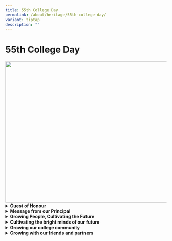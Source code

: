 ```yaml
---
title: 55th College Day
permalink: /about/heritage/55th-college-day/
variant: tiptap
description: ""
---
```

<h1>55th College Day</h1>
<div class="isomer-image-wrapper">
<img style="margin-left:0px;margin-top:0px;" height="441" width="624" src="https://lh7-us.googleusercontent.com/mPpvDWi_SGXO-kLdXRuzzT_1nQE4rgQpxsPP65dKgDIclRnuNgb0Dcy-3ERP9nVCU0a9whnlUH54UErUqgvEPC-hNSCRvfwLB3fbztHpMf_g96REbuxzmxQjx3oWIPqRfhoca-xTkqScL2_YJn5AeJU">
</div>
<div data-type="detailGroup" class="isomer-accordion isomer-accordion-white">
<details class="isomer-details">
<summary><strong>Guest of Honour</strong>
</summary>
<div data-type="detailsContent" class="isomer-details-content">
<p><strong>Mr Loh Ngai Seng</strong>
</p>
<div class="isomer-image-wrapper">
<img style="margin-left:0px;margin-top:0px;" height="676" width="624" src="https://lh7-us.googleusercontent.com/OQgAX1ktk5r1ii1I4vthclSooVb7pyd1Irv7hROngNsTWUlj9jgky7FJVBLTiQe61sCfJ1yIlXNu2nrVx_GPDXI693FYfiPTSR6zEHFjX4cqV2x4awEBzxQpbIWp8fgmn9p-2PMrtYwa8QOqSoAojmI">
</div>
<p>Mr Loh Ngai Seng is an alumnus of National Junior College from the class
of 88-89. He is currently the Permanent Secretary at the Ministry of Transport.
Prior to his current appointment, Mr Loh held appointments as the Second
Permanent Secretary, Head of Department and Senior Director at the Ministry
of Home Affairs, and Deputy Secretary (Policy), Ministry of Education.
<br>
</p>
<p>At the Ministry of Home Affairs Headquarters, Mr Loh was responsible for
formulating policies relating to the homefront security of Singapore. As
Deputy Secretary (Policy) at the Ministry of Education, he oversaw the
formulation and implementation of educational strategies and policies across
the entire education system, including having a central role in the establishment
of the Singapore University of Technology and Design, the Singapore Institute
of Technology, the Lee Kong Chian School of Medicine in NTU and the Council
of Private Education.</p>
<p></p>
<p>Mr Loh holds a Master of Business Administration from The Wharton School,
University of Pennsylvania, USA, as well as a Bachelor of Science (1st
Class Hons) from the Imperial College of Science, Technology and Medicine,
University of London, UK.</p>
</div>
</details>
<details class="isomer-details">
<summary><strong>Message from our Principal</strong>
</summary>
<div data-type="detailsContent" class="isomer-details-content">
<p><strong>Mrs Lucy Toh</strong>
</p>
<div class="isomer-image-wrapper">
<img style="width: 100%" height="auto" width="100%" src="https://file.for.edu.sg/college54mrslucytoh.png">
</div>
<p>In this 55th year of NJC’s founding, I am reflecting on the privilege
of belonging to this community of NJCian staff and students – past and
present – who are so passionate about life and learning.</p>
<p></p>
<p>The spirit of daring-do came across again and again in conversations with
members of the Class of 1969 and others who studied here in the 70s. When
they felt like having a bit more time in school to study and bond, a group
of boys stayed over and slept in their classroom for the whole term! With
the principal’s knowledge and approval of course. CCAs had to be invented
from scratch. Students taught each other how to dance, sing, play a sport
they’d never learned on the day of the competition itself. For me their
spirit captures something of NJ Life that is very special – I still see
students today trying new things they’ve never done before. May we all,
students, staff and parents have the courage to brave discomfort and embarrassment
in our thirst for learning and for life!</p>
<p></p>
<p>From cohorts in the 80s, 90s and 2000s, I learned the power of passionate
teaching as many of us reflected on the impact of the late Mr. Don Whitby
(NJC staff from 1979 to 2012). Mr. Whitby epitomised the fervent love of
his subject that is characteristic of so many generations of NJC teachers.
Colleagues who knew him were in tears when they learned of his passing
– so many of us became Literature teachers because of him. But strikingly
it was the alumni from the science classes whose memories of Mr. Whitby
were particularly poignant. They knew him as the person who brought them
into the world of theatre through ELDDS or coached them to succeed in the
dreaded GP subject. Mr. Whitby’s greatest joy was to encourage young people.
Captains of industry and leaders in public service, many of them, honour
him for where they are today. NJ Honour is the ‘name’ I give to this culture
of honouring our disciplines and encouraging learning which characterises
the teacher-student relationship in NJC.</p>
<p></p>
<p>Working alongside our NJCians and teachers over the years have been the
many alumni who give their time to return to mentor and inspire. To live
out our mission to be the College of the Nation, we will need to address
our hearts and minds to the problems that beset our nation and world today.
Alumni are key to this. To illustrate, despite their very busy schedule,
alumni like Prof Lim Chwee Teck (NJC’82) opened up his lab and came back
to share with NJCians the world of engineering and entrepreneurship, and
veteran educator and passionate mathematician, Dr Hang Kim Hoo (NJC’77)
brought our faculty through the traits called for in 21st century inventive
and adaptive thinking. NJ Research is the term I use to capture this spirit
of inquiry, problem-solving and constant curiosity embodied by alumni like
these which we are growing in today’s NJCians.</p>
<p></p>
<p>And from today’s NJCians, my own students, I am humbled constantly by
your attentiveness and purposefulness in what you do. I’ve seen this when
you study together and help your friends in their learning. In your VIAs
and as you work with your classmates to bring our biannual Funtasia Carnival
to life, I am struck by your heart for our friends with special needs whom
your efforts will benefit. I am so impressed with how you organise activities
to bring joy and new experiences to your peers – from the rich and memorable
Orientations you plan to events like Get Boulder, Talenttime and Friendship
Day. NJ Service truly is a way of life here at Hillcrest!</p>
<p></p>
<p>Fellow NJCians, I hope that these snapshots of our community will add
on to your own memories of our 55th year and be an encouragement to you
as they have been to me.</p>
</div>
</details>
<details class="isomer-details">
<summary><strong>Growing People, Cultivating the Future</strong>
</summary>
<div data-type="detailsContent" class="isomer-details-content">
<p>In his speech at the Institute of Policy Studies Singapore Perspectives
2023, Minister Chan Chun Sing touched upon the Chinese saying “十年树木，百年树人”,
which translates to “10 years to grow a tree, a lifetime to grow a person”.
It signifies the importance of developing young people in our schools so
that they have the confidence and skills to keep on growing throughout
their lives. At NJC, we do this through our curriculum but, even more so,
through our community which comprises students, their parents, staff and
alumni.&nbsp;&nbsp;</p>
<p></p>
<div class="isomer-image-wrapper">
<img style="margin-left:0px;margin-top:0px;" height="128" width="624" src="https://lh7-us.googleusercontent.com/YCB51pVx-LabeBBQXPFyPnI0X9tWRlWYSlqgBW1YTl-9B63L4fzWFeaaHKkrX22VSXwJFYdpzKkOd4Ryapg_nZQEj380UdAEWBHVvS6jQWKhmOOX08q0ONToCWsEn7CunICemVUD7dYLZ9nRF5tK5jE">
</div>
<p></p>
<p>This year, we celebrate both College Day and Funtasia, our College carnival,
on the same day. In tandem with Funtasia’s garden theme, we embrace this
notion of “Growing People, Cultivating the Future'' by reflecting on how
our college community must be a garden where our students’ curiosity is
nurtured and their skills are honed.&nbsp;</p>
<p></p>
<p>In the soil of NJC’s deep relationships and rich learning experiences,
we want our students and alumni to keep on growing in the courage and commitment
to cultivate the future of our nation.</p>
<p>
<br>
</p>
</div>
</details>
<details class="isomer-details">
<summary><strong>Cultivating the bright minds of our future</strong>
</summary>
<div data-type="detailsContent" class="isomer-details-content">
<p><strong>College Day Awards</strong>
</p>
<p><strong><u>Student of the Year</u></strong>
</p>
<p><em>The National Junior College Student of the Year is the pinnacle of all student awards, recognising all-round excellence in academia, CCA, leadership and service.</em>
</p>
<p><strong>Han Yijia</strong>
</p>
<div class="isomer-image-wrapper">
<img style="margin-left:0px;margin-top:0px;" height="416" width="624" src="https://lh7-us.googleusercontent.com/-JckrWAgykqnFd8mUxolmMOph1NmL_Ym_p-J3uJH6mmUUvrc8vVzGl9JF3AMj0YekhRw1TOthkzFUT1lRdnbyqpwPjRYMspGlNgP03Yc5k5YLxYDW1923fpl6RpM86JVdv0Ju17RSAXAAvqdtz8-n1I">
</div>
<p>Receiving the Student of the Year Award is a great honour and I am immensely
thankful for everyone that has supported me along the way.</p>
<p></p>
<p>Throughout my time in NJC, I’ve been blessed with the opportunity to meet
and learn from selfless and caring individuals from various backgrounds.
This incredible community of people has allowed me to develop a profound
appreciation for the value of service. I’ve come to understand that service
extends far beyond grand gestures or assuming prominent leadership roles
in the community. Instead, it encompasses every genuine action taken to
give back to those around us. From the simplest of things such as saying
a word of encouragement to a peer at the library, helping to take notes
for a classmate, or taking the initiative to keep equipment after Physical
Education lessons, these all exemplify what it means to serve with honour.</p>
<p></p>
<p>To me, this award is more than just a recognition of my individual contributions.
Rather, it is a testament to the efforts of everyone that has helped me
grow into the person I am today. Moving forward, let us continue engaging
meaningfully with those around us and approach our society with empathy,
kindness and respect.</p>
<p></p>
<p><strong><u>The Lim Kim Woon Award</u></strong>
</p>
<p><em>The Lim Kim Woon Award, initiated and structured by a former NJCian in honour of our first Principal, recognises students who exemplify the hallmark characteristics and traits of our motto, Service with Honour. [Italicised, Alignment: Justify]</em>
</p>
<p></p>
<p><strong>Chia En Qi, Christi</strong>
</p>
<div class="isomer-image-wrapper">
<img style="margin-left:0px;margin-top:0px;" height="416" width="624" src="https://lh7-us.googleusercontent.com/8cQgbmQ5yI_tkG3fKH5biV7uNHJ3sQ9EJ6-XRXx135eZdJmzIiHyLUoeIMz5jq1cA_FqQWc2xyx1hQ2KuoJimgEFaFbWhJcfG1wD4E6omhtVbVyUMU-jwHXw5pbfrtNLrrOlZEQByMC8tR1OddqQApk">
</div>
<p>My journey at NJC has been defined by the ethos of ‘Service with Honour’,
instilling in me a deep sense of duty towards others. From participating
in class-initiated Values in Action (VIA) projects to taking on self-driven
initiatives, NJC has nurtured my commitment to serving the community.</p>
<p></p>
<p>Volunteering not only allowed me to give back to the community but also
facilitated meaningful connections and enriched my understanding of diverse
perspectives. It sharpened my problem-solving and leadership skills, essential
for both volunteering and daily life challenges.</p>
<p></p>
<p>Receiving the Lim Kim Woon Award is a profound honour, symbolising the
embodiment of NJC's values. It reaffirms the importance of service and
integrity in shaping individuals and communities. I am grateful for NJC's
guidance and support, which have empowered me to make a positive impact
and cultivate a future built on service and honour. I aim to continue with
this legacy in the future.</p>
<p></p>
<p><strong>Wong Sam Tou</strong>
</p>
<div class="isomer-image-wrapper">
<img style="margin-left:0px;margin-top:0px;" height="416" width="624" src="https://lh7-us.googleusercontent.com/5MO9Q7VtZvX6FEztHV0qLyWeKGJ0iVkKZeteL_suleWjedYk-HgHg8cxv7-gNtToynxfBCy_UgPLUcXF5pLQF2uGb1n1pG6_oJzvO41pDqR8yF_aeT_alNuCJt_rLZvHrlndydE1pCn1nKbDXh47d-4">
</div>
<p>Entering NJC for the first time, I thought that “Service with Honour”
was just another cliché school motto. Little did I anticipate that six
years later, this phrase would hold so much meaning, shaping the way I
interact with others.</p>
<p></p>
<p>Whether it was the genuine support of fellow students before examinations&nbsp;
or the unwavering dedication of teachers who extended their guidance beyond
our academic pursuit, I learned firsthand how a simple act of kindness
can illuminate someone's day and even alter the course of their life.</p>
<p></p>
<p>Inspired by these acts of kindness, I wanted to serve others beyond our
school community. I am immensely grateful for the diverse volunteering
opportunities at NJC, which broadened my perspective and instilled in me
the belief that no change is too big or too small. It motivated me to make
a difference in our society with whatever capacity I possess.</p>
<p></p>
<p>I am deeply honoured to be receiving the Lim Kim Woon Award, and I am
very grateful to all those who have shown me what it truly means to Serve
with Honour. I am certain that NJC will continue to nurture student leaders
of the future, and I hope to inspire those around me to do the same as
well.</p>
<p>
<br><strong>Mohammed Abidur Rahman Khan</strong>
</p>
<div class="isomer-image-wrapper">
<img style="margin-left:0px;margin-top:0px;" height="416" width="624" src="https://lh7-us.googleusercontent.com/CkTjMTSqBig7wihCUs5SvUHmxHzlthdjQpqtEOVOyp2QYYT6iQPYczFsTP-J7b0kOG_npBQn653jac8Ns0XMFDXpQ32hTMBgT0oc3vVx63SO7wJ6UQ3D1kmEOI2l2qDPb0zqDs-oyWxVuWqjw0HZKE4">
</div>
<p>I am honoured to have received the Lim Kim Woon Award, and would like
to express my deepest sense of gratitude to the people in NJC who have
inspired and guided me throughout my journey.&nbsp;
<br>
</p>
<p>As Mahatma Gandhi once said, "The best way to find yourself is to lose
yourself through the service of others." Through my various volunteering
experiences, from small acts of kindness to college-wide initiatives, I
have managed to discover and improve myself. However, the greatest reward
from volunteering is the sense of fulfilment from seeing the smiles on
people's faces and the interactions with people from different backgrounds
that remind me what it means to be human.&nbsp;
<br>
</p>
<p>My experiences have taught me what it means to "serve with honour". It
is a way of life that involves empowering people out of pure compassion.
It is a long process of seeing your beneficiaries grow and develop till
they can support themselves. Most importantly, I believe that "serving
with honour" is something that is innate in us all. Cheering your friends
up, greeting someone with a smile - we all have the power to bring positive
changes into the lives of those around us.</p>
<p></p>
<p><strong><u>The NJC Subject Excellence Awards</u></strong>
</p>
<p><em>The NJC Subject Excellence Awards recognise NJC graduates based on excellence in each discipline/subject.</em>
</p>
<table style="minWidth: 50px">
<colgroup>
<col>
<col>
</colgroup>
<tbody>
<tr>
<td rowspan="1" colspan="1">
<p><strong>Subjects:</strong>
</p>
</td>
<td rowspan="1" colspan="1">
<p><strong>Awardees:</strong>
</p>
</td>
</tr>
<tr>
<td rowspan="1" colspan="1">
<p>H1 Chinese</p>
</td>
<td rowspan="1" colspan="1">
<p>Huang Ya Li</p>
</td>
</tr>
<tr>
<td rowspan="1" colspan="1">
<p>H1 General Paper</p>
</td>
<td rowspan="1" colspan="1">
<p>Shum Hui Ping, Janine</p>
</td>
</tr>
<tr>
<td rowspan="1" colspan="1">
<p>H1 Tamil</p>
</td>
<td rowspan="1" colspan="1">
<p>Jayakumar Vijaya Shruti</p>
</td>
</tr>
<tr>
<td rowspan="1" colspan="1">
<p>H1 Mathematics</p>
</td>
<td rowspan="1" colspan="1">
<p>Megan Goh</p>
</td>
</tr>
<tr>
<td rowspan="1" colspan="1">
<p>H1 Economics</p>
</td>
<td rowspan="1" colspan="1">
<p>Kow Wen Hao Bryan</p>
</td>
</tr>
<tr>
<td rowspan="1" colspan="1">
<p>H2 Geography</p>
</td>
<td rowspan="1" colspan="1">
<p>Chelsea Megan Hamdani</p>
</td>
</tr>
<tr>
<td rowspan="1" colspan="1">
<p>H2 Literature in English</p>
</td>
<td rowspan="1" colspan="1">
<p>Heng Yutong</p>
</td>
</tr>
<tr>
<td rowspan="1" colspan="1">
<p>H2 Art</p>
</td>
<td rowspan="1" colspan="1">
<p>Julian Liaw Kai Xing</p>
</td>
</tr>
<tr>
<td rowspan="1" colspan="1">
<p>H2 Knowledge &amp; Inquiry</p>
</td>
<td rowspan="1" colspan="1">
<p>Joy Foo Yong Le</p>
</td>
</tr>
<tr>
<td rowspan="1" colspan="1">
<p>H2 Biology</p>
</td>
<td rowspan="1" colspan="1">
<p>Park Saeeun</p>
</td>
</tr>
<tr>
<td rowspan="1" colspan="1">
<p>H2 Mathematics</p>
</td>
<td rowspan="1" colspan="1">
<p>Xie Yu</p>
</td>
</tr>
<tr>
<td rowspan="1" colspan="1">
<p>H2 Malay Language &amp; Literature</p>
</td>
<td rowspan="1" colspan="1">
<p>Pearl Insyirah Binte Mohamed Nur Mubbin</p>
</td>
</tr>
<tr>
<td rowspan="1" colspan="1">
<p>H2 Economics</p>
</td>
<td rowspan="1" colspan="1">
<p>Elyssa Shayna Lee Ying En</p>
</td>
</tr>
<tr>
<td rowspan="1" colspan="1">
<p>H2 English Language &amp; Linguistics</p>
</td>
<td rowspan="1" colspan="1">
<p>Laura Tan Wen Xi</p>
</td>
</tr>
<tr>
<td rowspan="1" colspan="1">
<p>H2 Tamil Language &amp; Literature</p>
</td>
<td rowspan="1" colspan="1">
<p>Hirean Murli Mangudi</p>
</td>
</tr>
<tr>
<td rowspan="1" colspan="1">
<p>H2 Physics</p>
</td>
<td rowspan="1" colspan="1">
<p>Felix Yew Cheng En</p>
</td>
</tr>
<tr>
<td rowspan="1" colspan="1">
<p>H2 Further Mathematics</p>
</td>
<td rowspan="1" colspan="1">
<p>Felix Yew Cheng En</p>
</td>
</tr>
<tr>
<td rowspan="1" colspan="1">
<p>H2 History</p>
</td>
<td rowspan="1" colspan="1">
<p>Lai Shian Rong, Rachelle</p>
</td>
</tr>
<tr>
<td rowspan="1" colspan="1">
<p>H2 Chemistry</p>
</td>
<td rowspan="1" colspan="1">
<p>Xie Yu</p>
</td>
</tr>
<tr>
<td rowspan="1" colspan="1">
<p>H2 Computing</p>
</td>
<td rowspan="1" colspan="1">
<p>Ong Jing Jie</p>
</td>
</tr>
<tr>
<td rowspan="1" colspan="1">
<p>H2 Music</p>
</td>
<td rowspan="1" colspan="1">
<p>Matthew Chua Wei Shi</p>
</td>
</tr>
<tr>
<td rowspan="1" colspan="1">
<p>H2 Chinese Language &amp; Literature</p>
</td>
<td rowspan="1" colspan="1">
<p>Lai Rou Yin</p>
</td>
</tr>
</tbody>
</table>
</div>
</details>
<details class="isomer-details">
<summary><strong>Growing our college community</strong>
</summary>
<div data-type="detailsContent" class="isomer-details-content">
<p></p>
</div>
</details>
<details class="isomer-details">
<summary><strong>Growing with our friends and partners</strong>
</summary>
<div data-type="detailsContent" class="isomer-details-content">
<p></p>
</div>
</details>
</div>
<p></p>